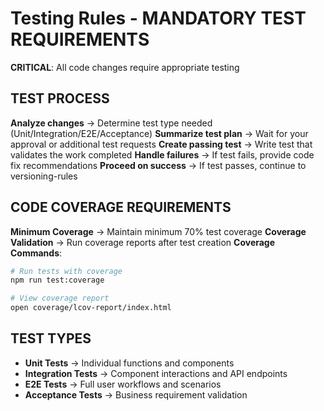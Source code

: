 # Testing Rules - MANDATORY TEST REQUIREMENTS

**CRITICAL**: All code changes require appropriate testing

## **TEST PROCESS**
**Analyze changes** → Determine test type needed (Unit/Integration/E2E/Acceptance)
**Summarize test plan** → Wait for your approval or additional test requests
**Create passing test** → Write test that validates the work completed
**Handle failures** → If test fails, provide code fix recommendations
**Proceed on success** → If test passes, continue to versioning-rules

## **CODE COVERAGE REQUIREMENTS**
**Minimum Coverage** → Maintain minimum 70% test coverage
**Coverage Validation** → Run coverage reports after test creation
**Coverage Commands**:
```bash
# Run tests with coverage
npm run test:coverage

# View coverage report
open coverage/lcov-report/index.html
```

## **TEST TYPES**
- **Unit Tests** → Individual functions and components
- **Integration Tests** → Component interactions and API endpoints
- **E2E Tests** → Full user workflows and scenarios
- **Acceptance Tests** → Business requirement validation
